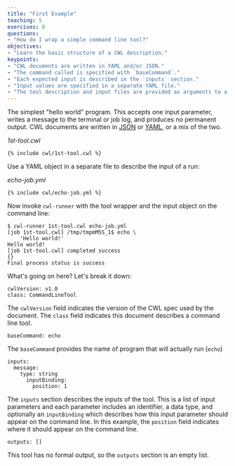 ```yaml
---
title: "First Example"
teaching: 5
exercises: 0
questions:
- "How do I wrap a simple command line tool?"
objectives:
- "Learn the basic structure of a CWL description."
keypoints:
- "CWL documents are written in YAML and/or JSON."
- "The command called is specified with `baseCommand`."
- "Each expected input is described in the `inputs` section."
- "Input values are specified in a separate YAML file."
- "The tool description and input files are provided as arguments to a CWL runner."
---
```

The simplest "hello world" program.  This accepts one input parameter, writes a message to the terminal or job log, and produces no permanent output. CWL documents are written in [JSON][json] or [YAML][yaml], or a mix of the two.


*1st-tool.cwl*
```
{% include cwl/1st-tool.cwl %}
```

Use a YAML object in a separate file to describe the input of a run:

*echo-job.yml*
```
{% include cwl/echo-job.yml %}
```

Now invoke `cwl-runner` with the tool wrapper and the input object on the command line:

```
$ cwl-runner 1st-tool.cwl echo-job.yml
[job 1st-tool.cwl] /tmp/tmpmM5S_1$ echo \
    'Hello world!'
Hello world!
[job 1st-tool.cwl] completed success
{}
Final process status is success

```

What's going on here?  Let's break it down:

```
cwlVersion: v1.0
class: CommandLineTool
```

The `cwlVersion` field indicates the version of the CWL spec used by the document.  The `class` field indicates this document describes a command line tool.

```
baseCommand: echo
```

The `baseCommand` provides the name of program that will actually run (`echo`)

```
inputs:
  message:
    type: string
      inputBinding:
        position: 1
```

The `inputs` section describes the inputs of the tool.  This is a list of input parameters and each parameter includes an identifier, a data type, and optionally an `inputBinding` which describes how this input parameter should appear on the command line.  In this example, the `position` field indicates where it should appear on the command line.

```
outputs: []
```

This tool has no formal output, so the `outputs` section is an empty list.

[json]: http://json.org
[yaml]: http://yaml.org
